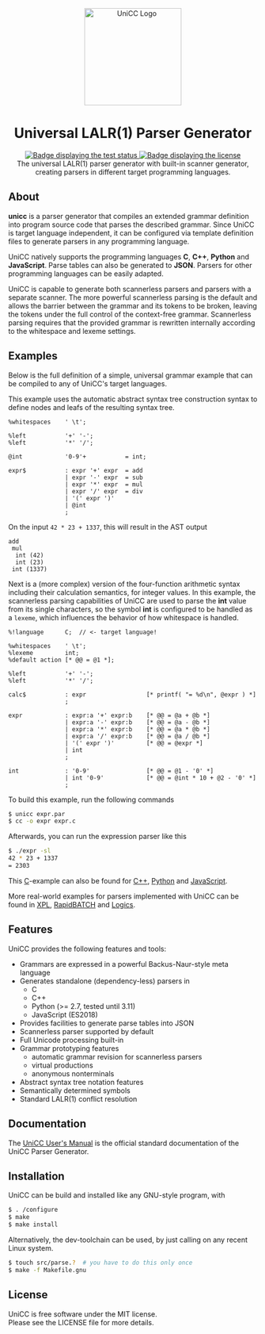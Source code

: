 <div align="center">
    <img src="https://github.com/phorward/unicc/raw/main/unicc.svg" height="196" alt="UniCC Logo" title="UniCC logo">
    <h1>Universal LALR(1) Parser Generator</h1>
    <a href="https://github.com/phorward/unicc/actions/workflows/test.yml">
        <img src="https://github.com/phorward/unicc/actions/workflows/test.yml/badge.svg" alt="Badge displaying the test status" title="Test badge">
    </a>
    <a href="https://github.com/phorward/unicc/LICENSE">
        <img src="https://img.shields.io/badge/License-MIT-green.svg" alt="Badge displaying the license" title="License badge">
    </a>
    <br>
    The universal LALR(1) parser generator with built-in scanner generator,<br>
    creating parsers in different target programming languages.
</div>

## About

**unicc** is a parser generator that compiles an extended grammar definition into program source code that parses the described grammar. Since UniCC is target language independent, it can be configured via template definition files to generate parsers in any programming language.

UniCC natively supports the programming languages **C**, **C++**, **Python** and **JavaScript**. Parse tables can also be generated to **JSON**. Parsers for other programming languages can be easily adapted.

UniCC is capable to generate both scannerless parsers and parsers with a separate scanner. The more powerful scannerless parsing is the default and allows the barrier between the grammar and its tokens to be broken, leaving the tokens under the full control of the context-free grammar. Scannerless parsing requires that the provided grammar is rewritten internally according to the whitespace and lexeme settings.

## Examples

Below is the full definition of a simple, universal grammar example that can be compiled to any of UniCC's target languages.

This example uses the automatic abstract syntax tree construction syntax to define nodes and leafs of the resulting syntax tree.

```unicc
%whitespaces    ' \t';

%left           '+' '-';
%left           '*' '/';

@int            '0-9'+           = int;

expr$           : expr '+' expr  = add
                | expr '-' expr  = sub
                | expr '*' expr  = mul
                | expr '/' expr  = div
                | '(' expr ')'
                | @int
                ;
```

On the input `42 * 23 + 1337`, this will result in the AST output

```
add
 mul
  int (42)
  int (23)
 int (1337)
```

Next is a (more complex) version of the four-function arithmetic syntax including their calculation semantics, for integer values. In this example, the scannerless parsing capabilities of UniCC are used to parse the **int** value from its single characters, so the symbol **int** is configured to be handled as a `lexeme`, which influences the behavior of how whitespace is handled.

```unicc
%!language      C;	// <- target language!

%whitespaces    ' \t';
%lexeme         int;
%default action [* @@ = @1 *];

%left           '+' '-';
%left           '*' '/';

calc$           : expr                 [* printf( "= %d\n", @expr ) *]
                ;

expr            : expr:a '+' expr:b    [* @@ = @a + @b *]
                | expr:a '-' expr:b    [* @@ = @a - @b *]
                | expr:a '*' expr:b    [* @@ = @a * @b *]
                | expr:a '/' expr:b    [* @@ = @a / @b *]
                | '(' expr ')'         [* @@ = @expr *]
                | int
                ;

int             : '0-9'                [* @@ = @1 - '0' *]
                | int '0-9'            [* @@ = @int * 10 + @2 - '0' *]
                ;
```

To build this example, run the following commands

```bash
$ unicc expr.par
$ cc -o expr expr.c
```

Afterwards, you can run the expression parser like this
```bash
$ ./expr -sl
42 * 23 + 1337
= 2303
```

This [C](examples/expr.c.par)-example can also be found for [C++](examples/expr.cpp.par), [Python](examples/expr.py.par) and [JavaScript](examples/expr.js.par).

More real-world examples for parsers implemented with UniCC can be found in [XPL](https://github.com/phorward/xpl), [RapidBATCH](https://github.com/phorward/rapidbatch) and [Logics](https://github.com/viur-framework/logics).

## Features

UniCC provides the following features and tools:

- Grammars are expressed in a powerful Backus-Naur-style meta language
- Generates standalone (dependency-less) parsers in
  - C
  - C++
  - Python (>= 2.7, tested until 3.11)
  - JavaScript (ES2018)
- Provides facilities to generate parse tables into JSON
- Scannerless parser supported by default
- Full Unicode processing built-in
- Grammar prototyping features
  - automatic grammar revision for scannerless parsers
  - virtual productions
  - anonymous nonterminals
- Abstract syntax tree notation features
- Semantically determined symbols
- Standard LALR(1) conflict resolution

## Documentation

The [UniCC User's Manual](http://downloads.phorward-software.com/unicc/unicc.pdf) is the official standard documentation of the UniCC Parser Generator.

## Installation

UniCC can be build and installed like any GNU-style program, with

```bash
$ . /configure
$ make
$ make install
```

Alternatively, the dev-toolchain can be used, by just calling on any recent Linux system.

```bash
$ touch src/parse.?  # you have to do this only once
$ make -f Makefile.gnu
```

## License

UniCC is free software under the MIT license.<br>
Please see the LICENSE file for more details.
